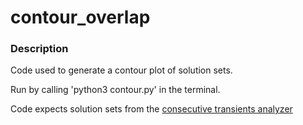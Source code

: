 # contour_overlap

### Description ###

Code used to generate a contour plot of solution sets.

Run by calling 'python3 contour.py' in the terminal.

Code expects solution sets from the [consecutive transients analyzer](https://github.com/misapema-jyfl/popTauPy)

